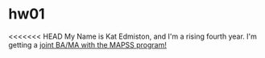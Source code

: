 # hw01

<<<<<<< HEAD
My Name is Kat Edmiston, and I'm a rising fourth year. I'm getting a [joint BA/MA with the MAPSS program!](https://mapss.uchicago.edu/)

